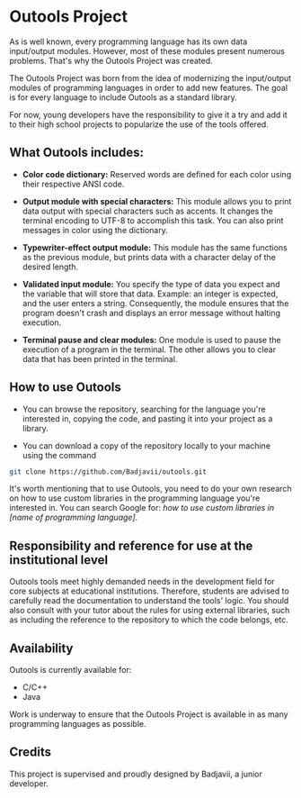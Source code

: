 # Outools Project

As is well known, every programming language has its own data input/output modules. However, most of these modules present numerous problems. That's why the Outools Project was created.

The Outools Project was born from the idea of modernizing the input/output modules of programming languages in order to add new features. The goal is for every language to include Outools as a standard library.

For now, young developers have the responsibility to give it a try and add it to their high school projects to popularize the use of the tools offered.

## What Outools includes:

- **Color code dictionary:** Reserved words are defined for each color using their respective ANSI code.

- **Output module with special characters:** This module allows you to print data output with special characters such as accents. It changes the terminal encoding to UTF-8 to accomplish this task. You can also print messages in color using the dictionary.

- **Typewriter-effect output module:** This module has the same functions as the previous module, but prints data with a character delay of the desired length.

- **Validated input module:** You specify the type of data you expect and the variable that will store that data. Example: an integer is expected, and the user enters a string. Consequently, the module ensures that the program doesn't crash and displays an error message without halting execution.

- **Terminal pause and clear modules:** One module is used to pause the execution of a program in the terminal. The other allows you to clear data that has been printed in the terminal.

## How to use Outools

- You can browse the repository, searching for the language you're interested in, copying the code, and pasting it into your project as a library.

- You can download a copy of the repository locally to your machine using the command

```bash
git clone https://github.com/Badjavii/outools.git
```

It's worth mentioning that to use Outools, you need to do your own research on how to use custom libraries in the programming language you're interested in. You can search Google for: *how to use custom libraries in [name of programming language]*.

## Responsibility and reference for use at the institutional level

Outools tools meet highly demanded needs in the development field for core subjects at educational institutions. Therefore, students are advised to carefully read the documentation to understand the tools' logic. You should also consult with your tutor about the rules for using external libraries, such as including the reference to the repository to which the code belongs, etc.

## Availability

Outools is currently available for:

- C/C++
- Java

Work is underway to ensure that the Outools Project is available in as many programming languages as possible.

## Credits

This project is supervised and proudly designed by Badjavii, a junior developer.